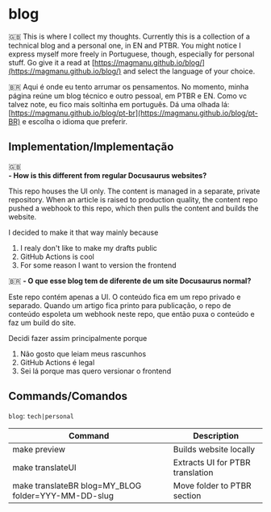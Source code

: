 # blog

🇬🇧 This is where I collect my thoughts. Currently this is a collection of a technical blog and a personal one, in EN and PTBR.
You might notice I express myself more freely in Portuguese, though, especially for personal stuff. Go give it a read at [https://magmanu.github.io/blog/](https://magmanu.github.io/blog/) and select the language of your choice.

🇧🇷 Aqui é onde eu tento arrumar os pensamentos. No momento, minha página reúne um blog técnico e outro pessoal, em PTBR e EN. Como vc talvez note, eu fico mais soltinha em português. Dá uma olhada lá: [https://magmanu.github.io/blog/pt-br](https://magmanu.github.io/blog/pt-BR) e escolha o idioma que preferir.

## Implementation/Implementação

🇬🇧  
**- How is this different from regular Docusaurus websites?**  

This repo houses the UI only. The content is managed in a separate, private repository. When an article is raised to production quality, the content repo pushed a webhook to this repo, which then pulls the content and builds the website.

I decided to make it that way mainly because  
1. I realy don't like to make my drafts public
2. GitHub Actions is cool
3. For some reason I want to version the frontend

🇧🇷
**- O que esse blog tem de diferente de um site Docusaurus normal?**

Este repo contém apenas a UI. O conteúdo fica em um repo privado e separado. Quando um artigo fica printo para publicação, o repo de conteúdo espoleta um webhook neste repo, que então puxa o conteúdo e faz um build do site.

Decidi fazer assim principalmente porque
1. Não gosto que leiam meus rascunhos
2. GitHub Actions é legal
3. Sei lá porque mas quero versionar o frontend

## Commands/Comandos

`blog`: `tech|personal`

| Command | Description |
| --- | --- |
| make preview | Builds website locally |
| make translateUI | Extracts UI for PTBR translation |
| make translateBR blog=MY_BLOG folder=YYY-MM-DD-slug | Move folder to PTBR section |
